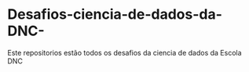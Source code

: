 # Desafios-ciencia-de-dados-da-DNC-
Este repositorios estão todos os desafios da ciencia de dados da Escola DNC

